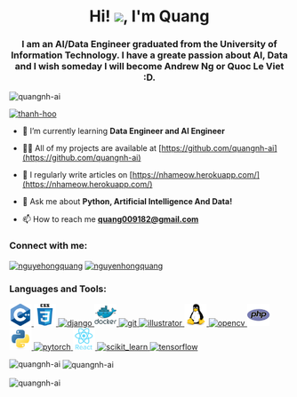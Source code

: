<h1 align="center">Hi! <img src="https://raw.githubusercontent.com/MartinHeinz/MartinHeinz/master/wave.gif" width="4%">, I'm Quang</h1>
<h3 align="center">I am an AI/Data Engineer graduated from the University of Information Technology. I have a greate passion about AI, Data and I wish someday I will become Andrew Ng or Quoc Le Viet :D.</h3>

<p align="left"> <img src="https://komarev.com/ghpvc/?username=quangnh-ai&label=Profile%20views&color=0e75b6&style=flat" alt="quangnh-ai" /> </p>

<p align="left"> <a href="https://github.com/ryo-ma/github-profile-trophy"><img src="https://github-profile-trophy.vercel.app/?username=quangnh-ai" alt="thanh-hoo" /></a> </p>

- 🌱 I’m currently learning **Data Engineer and AI Engineer**

- 👨‍💻 All of my projects are available at [https://github.com/quangnh-ai](https://github.com/quangnh-ai)

- 📝 I regularly write articles on [https://nhameow.herokuapp.com/](https://nhameow.herokuapp.com/)

- 💬 Ask me about **Python, Artificial Intelligence And Data!**

- 📫 How to reach me **quang009182@gmail.com**

<h3 align="left">Connect with me:</h3>
<p align="left">
<a href="https://www.linkedin.com/in/quang-nguyen-hong-156983202/" target="blank"><img align="center" src="https://raw.githubusercontent.com/rahuldkjain/github-profile-readme-generator/master/src/images/icons/Social/linked-in-alt.svg" alt="nguyehongquang" height="30" width="40" /></a>
<a href="https://www.instagram.com/_meow_data_science_/" target="blank"><img align="center" src="https://raw.githubusercontent.com/rahuldkjain/github-profile-readme-generator/master/src/images/icons/Social/instagram.svg" alt="nguyenhongquang" height="30" width="40" /></a>
</p>

<h3 align="left">Languages and Tools:</h3>
<p align="left"> <a href="https://www.w3schools.com/cpp/" target="_blank" rel="noreferrer"> <img src="https://raw.githubusercontent.com/devicons/devicon/master/icons/cplusplus/cplusplus-original.svg" alt="cplusplus" width="40" height="40"/> </a> <a href="https://www.w3schools.com/css/" target="_blank" rel="noreferrer"> <img src="https://raw.githubusercontent.com/devicons/devicon/master/icons/css3/css3-original-wordmark.svg" alt="css3" width="40" height="40"/> </a> <a href="https://www.djangoproject.com/" target="_blank" rel="noreferrer"> <img src="https://cdn.worldvectorlogo.com/logos/django.svg" alt="django" width="40" height="40"/> </a> <a href="https://www.docker.com/" target="_blank" rel="noreferrer"> <img src="https://raw.githubusercontent.com/devicons/devicon/master/icons/docker/docker-original-wordmark.svg" alt="docker" width="40" height="40"/> </a> <a href="https://git-scm.com/" target="_blank" rel="noreferrer"> <img src="https://www.vectorlogo.zone/logos/git-scm/git-scm-icon.svg" alt="git" width="40" height="40"/> </a> <a href="https://www.adobe.com/in/products/illustrator.html" target="_blank" rel="noreferrer"> <img src="https://www.vectorlogo.zone/logos/adobe_illustrator/adobe_illustrator-icon.svg" alt="illustrator" width="40" height="40"/> </a> <a href="https://www.linux.org/" target="_blank" rel="noreferrer"> <img src="https://raw.githubusercontent.com/devicons/devicon/master/icons/linux/linux-original.svg" alt="linux" width="40" height="40"/> </a> <a href="https://opencv.org/" target="_blank" rel="noreferrer"> <img src="https://www.vectorlogo.zone/logos/opencv/opencv-icon.svg" alt="opencv" width="40" height="40"/> </a> <a href="https://www.php.net" target="_blank" rel="noreferrer"> <img src="https://raw.githubusercontent.com/devicons/devicon/master/icons/php/php-original.svg" alt="php" width="40" height="40"/> </a> <a href="https://www.python.org" target="_blank" rel="noreferrer"> <img src="https://raw.githubusercontent.com/devicons/devicon/master/icons/python/python-original.svg" alt="python" width="40" height="40"/> </a> <a href="https://pytorch.org/" target="_blank" rel="noreferrer"> <img src="https://www.vectorlogo.zone/logos/pytorch/pytorch-icon.svg" alt="pytorch" width="40" height="40"/> </a> <a href="https://reactjs.org/" target="_blank" rel="noreferrer"> <img src="https://raw.githubusercontent.com/devicons/devicon/master/icons/react/react-original-wordmark.svg" alt="react" width="40" height="40"/> </a> <a href="https://scikit-learn.org/" target="_blank" rel="noreferrer"> <img src="https://upload.wikimedia.org/wikipedia/commons/0/05/Scikit_learn_logo_small.svg" alt="scikit_learn" width="40" height="40"/> </a> <a href="https://www.tensorflow.org" target="_blank" rel="noreferrer"> <img src="https://www.vectorlogo.zone/logos/tensorflow/tensorflow-icon.svg" alt="tensorflow" width="40" height="40"/> </a> </p>

<p><img align="left" src="https://github-readme-stats.vercel.app/api/top-langs?username=quangnh-ai&show_icons=true&locale=en&layout=compact" alt="quangnh-ai" /></p>

<p>&nbsp;<img align="center" src="https://github-readme-stats.vercel.app/api?username=quangnh-ai&show_icons=true&locale=en" alt="quangnh-ai" /></p>

<p><img align="center" src="https://github-readme-streak-stats.herokuapp.com/?user=quangnh-ai&" alt="quangnh-ai" /></p>
